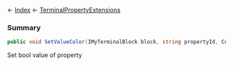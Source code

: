 ← [Index](Api-Index) ← [TerminalPropertyExtensions](Sandbox.ModAPI.Interfaces.TerminalPropertyExtensions)

### Summary

```csharp
public void SetValueColor(IMyTerminalBlock block, string propertyId, Color value)
```

Set bool value of property

